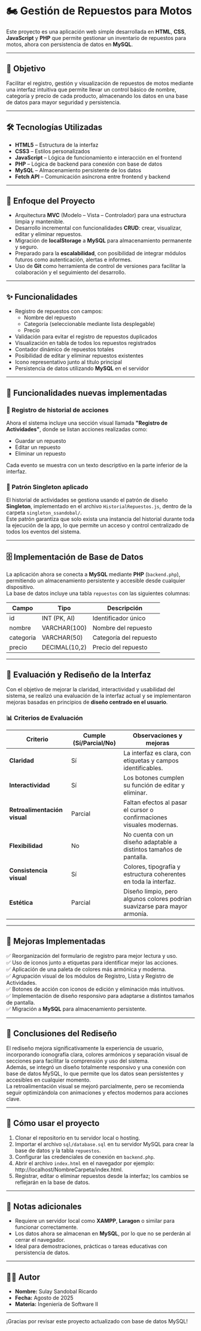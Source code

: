 # 🏍 Gestión de Repuestos para Motos

Este proyecto es una aplicación web simple desarrollada en **HTML**, **CSS**, **JavaScript** y **PHP** que permite gestionar un inventario de repuestos para motos, ahora con persistencia de datos en **MySQL**.

---

## 🎯 Objetivo

Facilitar el registro, gestión y visualización de repuestos de motos mediante una interfaz intuitiva que permite llevar un control básico de nombre, categoría y precio de cada producto, almacenando los datos en una base de datos para mayor seguridad y persistencia.

---

## 🛠 Tecnologías Utilizadas

- **HTML5** – Estructura de la interfaz  
- **CSS3** – Estilos personalizados  
- **JavaScript** – Lógica de funcionamiento e interacción en el frontend  
- **PHP** – Lógica de backend para conexión con base de datos  
- **MySQL** – Almacenamiento persistente de los datos  
- **Fetch API** – Comunicación asíncrona entre frontend y backend

---

## 🧠 Enfoque del Proyecto

- Arquitectura **MVC** (Modelo – Vista – Controlador) para una estructura limpia y mantenible.  
- Desarrollo incremental con funcionalidades **CRUD**: crear, visualizar, editar y eliminar repuestos.  
- Migración de **localStorage** a **MySQL** para almacenamiento permanente y seguro.  
- Preparado para la **escalabilidad**, con posibilidad de integrar módulos futuros como autenticación, alertas e informes.  
- Uso de **Git** como herramienta de control de versiones para facilitar la colaboración y el seguimiento del desarrollo.  

---

## ✨ Funcionalidades

- Registro de repuestos con campos:
  - Nombre del repuesto  
  - Categoría (seleccionable mediante lista desplegable)  
  - Precio  
- Validación para evitar el registro de repuestos duplicados  
- Visualización en tabla de todos los repuestos registrados  
- Contador dinámico de repuestos totales  
- Posibilidad de editar y eliminar repuestos existentes  
- Icono representativo junto al título principal  
- Persistencia de datos utilizando **MySQL** en el servidor  

---

## 🧠 Funcionalidades nuevas implementadas

### 📌 Registro de historial de acciones
Ahora el sistema incluye una sección visual llamada **"Registro de Actividades"**, donde se listan acciones realizadas como:
- Guardar un repuesto
- Editar un repuesto
- Eliminar un repuesto

Cada evento se muestra con un texto descriptivo en la parte inferior de la interfaz.

### 🔁 Patrón Singleton aplicado
El historial de actividades se gestiona usando el patrón de diseño **Singleton**, implementado en el archivo `HistorialRepuestos.js`, dentro de la carpeta `singleton_ssandobal/`.  
Este patrón garantiza que solo exista una instancia del historial durante toda la ejecución de la app, lo que permite un acceso y control centralizado de todos los eventos del sistema.

---

## 🗄 Implementación de Base de Datos

La aplicación ahora se conecta a **MySQL** mediante **PHP** (`backend.php`), permitiendo un almacenamiento persistente y accesible desde cualquier dispositivo.  
La base de datos incluye una tabla `repuestos` con las siguientes columnas:

| Campo        | Tipo          | Descripción |
|--------------|--------------|-------------|
| id           | INT (PK, AI) | Identificador único |
| nombre       | VARCHAR(100) | Nombre del repuesto |
| categoria    | VARCHAR(50)  | Categoría del repuesto |
| precio       | DECIMAL(10,2)| Precio del repuesto |

---

## 🎨 Evaluación y Rediseño de la Interfaz

Con el objetivo de mejorar la claridad, interactividad y usabilidad del sistema, se realizó una evaluación de la interfaz actual y se implementaron mejoras basadas en principios de **diseño centrado en el usuario**.

### 📊 Criterios de Evaluación

| Criterio               | Cumple (Sí/Parcial/No) | Observaciones y mejoras |
|------------------------|-----------------------|-------------------------|
| **Claridad**           | Sí                    | La interfaz es clara, con etiquetas y campos identificables. |
| **Interactividad**     | Sí                    | Los botones cumplen su función de editar y eliminar. |
| **Retroalimentación visual** | Parcial               | Faltan efectos al pasar el cursor o confirmaciones visuales modernas. |
| **Flexibilidad**       | No                    | No cuenta con un diseño adaptable a distintos tamaños de pantalla. |
| **Consistencia visual**| Sí                    | Colores, tipografía y estructura coherentes en toda la interfaz. |
| **Estética**           | Parcial               | Diseño limpio, pero algunos colores podrían suavizarse para mayor armonía. |

---

## 🚀 Mejoras Implementadas

✅ Reorganización del formulario de registro para mejor lectura y uso.  
✅ Uso de iconos junto a etiquetas para identificar mejor las acciones.  
✅ Aplicación de una paleta de colores más armónica y moderna.  
✅ Agrupación visual de los módulos de Registro, Lista y Registro de Actividades.  
✅ Botones de acción con iconos de edición y eliminación más intuitivos.  
✅ Implementación de diseño responsivo para adaptarse a distintos tamaños de pantalla.  
✅ Migración a **MySQL** para almacenamiento persistente.  

---

## 📌 Conclusiones del Rediseño

El rediseño mejora significativamente la experiencia de usuario, incorporando iconografía clara, colores armónicos y separación visual de secciones para facilitar la comprensión y uso del sistema.  
Además, se integró un diseño totalmente responsivo y una conexión con base de datos MySQL, lo que permite que los datos sean persistentes y accesibles en cualquier momento.  
La retroalimentación visual se mejoró parcialmente, pero se recomienda seguir optimizándola con animaciones y efectos modernos para acciones clave.  

---

## 🔧 Cómo usar el proyecto

1. Clonar el repositorio en tu servidor local o hosting.  
2. Importar el archivo `sql/database.sql` en tu servidor MySQL para crear la base de datos y la tabla `repuestos`.  
3. Configurar las credenciales de conexión en `backend.php`.  
4. Abrir el archivo `index.html` en el navegador por ejemplo: http://localhost/NombreCarpeta/index.html.  
5. Registrar, editar o eliminar repuestos desde la interfaz; los cambios se reflejarán en la base de datos.  

---

## 📌 Notas adicionales

- Requiere un servidor local como **XAMPP**, **Laragon** o similar para funcionar correctamente.  
- Los datos ahora se almacenan en **MySQL**, por lo que no se perderán al cerrar el navegador.  
- Ideal para demostraciones, prácticas o tareas educativas con persistencia de datos.  

---

## 👩‍💻 Autor

- **Nombre:** Sulay Sandobal Ricardo  
- **Fecha:** Agosto de 2025  
- **Materia:** Ingeniería de Software II  

---

¡Gracias por revisar este proyecto actualizado con base de datos MySQL!

